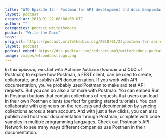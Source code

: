 ```yaml
---
title: "WTD Episode 13 - Postman for API development and docs &amp;mdash; Interview with Postman Founder"
layout: podcast
created_at: 2018-01-22 00:00:00 UTC
author: ""
categories: podcast writethedocs
podcast: "Write the Docs"
tags:
orig_url: https://podcast.writethedocs.org/2018/01/22/postman-for-api-docs-write-the-docs/
layout: podcast
podcast_embed: https://dts.podtrac.com/redirect.mp3/writethedocs-podcast.s3-us-west-2.amazonaws.com/wtdpodcast_episode_13_postman.mp3
image: images/wtdpodcastlogo.png
---
```

In this episode, we chat with Abhinav Asthana (founder and CEO of Postman) to explore how Postman, a REST client, can be used to create, collaborate, and publish API documentation. If you work with API documentation, you've probably used Postman to make and test API requests. But you can do also a lot more with Postman. You can embed Run in Postman buttons that contain collections of requests that users can load in their own Postman clients (perfect for getting started tutorials). You can collaborate with engineers on the requests and documentation by syncing collections across a team account. And with just a few clicks, you can also publish and host your documentation through Postman, complete with code samples in multiple programming languages. Check out Postman's API Network to see many ways different companies use Postman in their documentation.